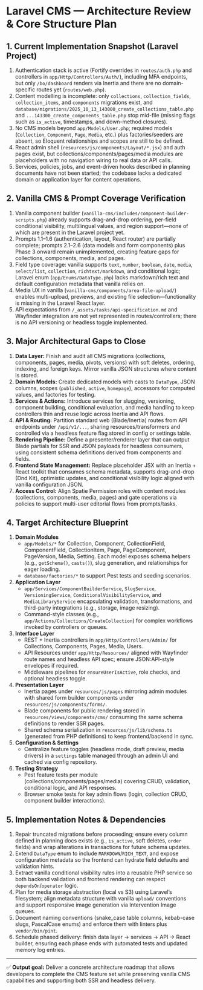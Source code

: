 # Laravel CMS — Architecture Review & Core Structure Plan

## 1. Current Implementation Snapshot (Laravel Project)
1. Authentication stack is active (Fortify overrides in `routes/auth.php` and controllers in `app/Http/Controllers/Auth/`), including MFA endpoints, but only `/bo/dashboard` renders via Inertia and there are no domain-specific routes yet (`routes/web.php`).
2. Content modelling is incomplete: only `collections`, `collection_fields`, `collection_items`, and `components` migrations exist, and `database/migrations/2025_10_13_143000_create_collections_table.php` and `...143300_create_components_table.php` stop mid-file (missing flags such as `is_active`, timestamps, and down-method closures).
3. No CMS models beyond `app/Models/User.php`; required models (`Collection`, `Component`, `Page`, `Media`, etc.) plus factories/seeders are absent, so Eloquent relationships and scopes are still to be defined.
4. React admin shell (`resources/js/components/Layout/*.jsx`) and auth pages exist, but collections/components/pages/media modules are placeholders with no navigation wiring to real data or API calls.
5. Services, policies, jobs, and event-driven hooks described in planning documents have not been started; the codebase lacks a dedicated domain or application layer for content operations.

## 2. Vanilla CMS & Prompt Coverage Verification
1. Vanilla component builder (`vanilla-cms/includes/component-builder-scripts.php`) already supports drag-and-drop ordering, per-field conditional visibility, multilingual values, and region support—none of which are present in the Laravel project yet.
2. Prompts 1.1–1.6 (authentication, layout, React router) are partially complete; prompts 2.1–2.6 (data models and form components) plus Phase 3 onward remain unimplemented, creating feature gaps for collections, components, media, and pages.
3. Field type coverage: vanilla supports `text`, `number`, `boolean`, `date`, `media`, `select/list`, `collection`, `richtext/markdown`, and conditional logic; Laravel enum (`app/Enums/DataType.php`) lacks markdown/rich text and default configuration metadata that vanilla relies on.
4. Media UX in vanilla (`vanilla-cms/components/area-file-upload/`) enables multi-upload, previews, and existing file selection—functionality is missing in the Laravel React layer.
5. API expectations from `/_assets/tasks/api-specification.md` and Wayfinder integration are not yet represented in routes/controllers; there is no API versioning or headless toggle implemented.

## 3. Major Architectural Gaps to Close
1. **Data Layer:** Finish and audit all CMS migrations (collections, components, pages, media, pivots, versions) with soft deletes, ordering, indexing, and foreign keys. Mirror vanilla JSON structures where content is stored.
2. **Domain Models:** Create dedicated models with casts to `DataType`, JSON columns, scopes (`published`, `active`, `homepage`), accessors for computed values, and factories for testing.
3. **Services & Actions:** Introduce services for slugging, versioning, component building, conditional evaluation, and media handling to keep controllers thin and reuse logic across Inertia and API flows.
4. **API & Routing:** Partition standard web (Blade/Inertia) routes from API endpoints under `/api/v1/...`, sharing resources/transformers and controlled via a headless feature flag stored in config or settings table.
5. **Rendering Pipeline:** Define a presenter/renderer layer that can output Blade partials for SSR and JSON payloads for headless consumers, using consistent schema definitions derived from components and fields.
6. **Frontend State Management:** Replace placeholder JSX with an Inertia + React toolkit that consumes schema metadata, supports drag-and-drop (Dnd Kit), optimistic updates, and conditional visibility logic aligned with vanilla configuration JSON.
7. **Access Control:** Align Spatie Permission roles with content modules (collections, components, media, pages) and gate operations via policies to support multi-user editorial flows from prompts/tasks.

## 4. Target Architecture Blueprint
1. **Domain Modules**
   - `app/Models/*` for Collection, Component, CollectionField, ComponentField, CollectionItem, Page, PageComponent, PageVersion, Media, Setting. Each model exposes schema helpers (e.g., `getSchema()`, `casts()`), slug generation, and relationships for eager loading.
   - `database/factories/*` to support Pest tests and seeding scenarios.
2. **Application Layer**
   - `app/Services/ComponentBuilderService`, `SlugService`, `VersioningService`, `ConditionalVisibilityService`, and `MediaLibraryService` encapsulating validation, transformations, and third-party integrations (e.g., storage, image resizing).
   - Command-style classes (e.g., `app/Actions/Collections/CreateCollection`) for complex workflows invoked by controllers or queues.
3. **Interface Layer**
   - REST + Inertia controllers in `app/Http/Controllers/Admin/` for Collections, Components, Pages, Media, Users.
   - API Resources under `app/Http/Resources/` aligned with Wayfinder route names and headless API spec; ensure JSON:API-style envelopes if required.
   - Middleware pipelines for `ensureUserIsActive`, role checks, and optional headless toggle.
4. **Presentation Layer**
   - Inertia pages under `resources/js/pages` mirroring admin modules with shared form builder components under `resources/js/components/forms/`.
   - Blade components for public rendering stored in `resources/views/components/cms/` consuming the same schema definitions to render SSR pages.
   - Shared schema serialization in `resources/js/lib/schema.ts` (generated from PHP definitions) to keep frontend/backend in sync.
5. **Configuration & Settings**
   - Centralize feature toggles (headless mode, draft preview, media drivers) in a `settings` table managed through an admin UI and cached via config repository.
6. **Testing Strategy**
   - Pest feature tests per module (collections/components/pages/media) covering CRUD, validation, conditional logic, and API responses.
   - Browser smoke tests for key admin flows (login, collection CRUD, component builder interactions).

## 5. Implementation Notes & Dependencies
1. Repair truncated migrations before proceeding; ensure every column defined in planning docs exists (e.g., `is_active`, soft deletes, `order` fields) and wrap alterations in transactions for future schema updates.
2. Extend `DataType` enum to include `MARKDOWN`/`RICH_TEXT`, and expose configuration metadata so the frontend can hydrate field defaults and validation hints.
3. Extract vanilla conditional visibility rules into a reusable PHP service so both backend validation and frontend rendering can respect `dependsOn`/`operator` logic.
4. Plan for media storage abstraction (local vs S3) using Laravel’s filesystem; align metadata structure with vanilla `upload/` conventions and support responsive image generation via Intervention Image queues.
5. Document naming conventions (snake_case table columns, kebab-case slugs, PascalCase enums) and enforce them with linters plus `vendor/bin/pint`.
6. Schedule phased delivery: finish data layer → services → API → React builder, ensuring each phase ends with automated tests and updated memory log entries.

---

✅ **Output goal:** Deliver a concrete architecture roadmap that allows developers to complete the CMS feature set while preserving vanilla CMS capabilities and supporting both SSR and headless delivery.
